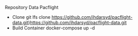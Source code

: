Repository Data Pacflight
- Clone
git lfs clone https://github.com/ihdarsyd/pacflight-data.git)https://github.com/ihdarsyd/pacflight-data.git
- Build Container
docker-compose up -d
